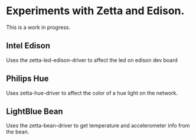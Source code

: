 # Experiments with Zetta and Edison.

This is a work in progress.

## Intel Edison
Uses the zetta-led-edison-driver to affect the led on edison dev board

## Philips Hue

Uses zetta-hue-driver to affect the color of a hue light on the
network.

## LightBlue Bean
Uses the zetta-bean-driver to get temperature and accelerometer 
info from the bean.


